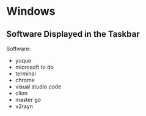 # Windows

## Software Displayed in the Taskbar

Software:

*   yuque
*   microsoft to do
*   terminal
*   chrome
*   visual studio code
*   clion
*   master go
*   v2rayn

